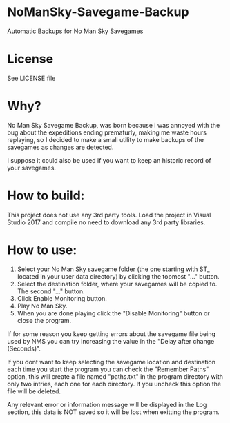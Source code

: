 # NoManSky-Savegame-Backup
 Automatic Backups for No Man Sky Savegames
 
# License
See LICENSE file

# Why?
No Man Sky Savegame Backup, was born because i was annoyed with the bug about the expeditions ending prematurly,
making me waste hours replaying, so I decided to make a small utility to make backups of the savegames as
changes are detected.

I suppose it could also be used if you want to keep an historic record of your savegames.

# How to build:
This project does not use any 3rd party tools.
Load the project in Visual Studio 2017 and compile no need to download any 3rd party libraries.

# How to use:
1) Select your No Man Sky savegame folder (the one starting with ST_ located in your user data directory) 
   by clicking the topmost "..." button.
2) Select the destination folder, where your savegames will be copied to. The second "..." button.
3) Click Enable Monitoring button.
4) Play No Man Sky.
5) When you are done playing click the "Disable Monitoring" button or close the program.

If for some reason you keep getting errors about the savegame file being used by NMS you can try increasing the value
in the "Delay after change (Seconds)".

If you dont want to keep selecting the savegame location and destination each time you start the program you can
check the "Remember Paths" option, this will create a file named "paths.txt" in the program directory with
only two intries, each one for each directory. If you uncheck this option the file will be deleted.

Any relevant error or information message will be displayed in the Log section, this data is NOT saved so it will
be lost when exitting the program.